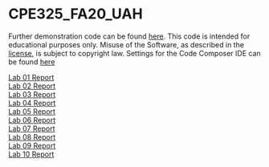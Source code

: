 # CPE325_FA20_UAH
Further demonstration code can be found [here](https://github.com/uah-lacasa/CPE325_MSP430f5529). This code is intended for educational purposes only. Misuse of the Software, as described in the [license](LICENSE), is subject to copyright law. Settings for the Code Composer IDE can be found [here](Course_Files/CCS_SETTINGS.md)

[Lab 01 Report](Course_Files/Reports/Thornton_David_Lab_01_Report.pdf) </br>
[Lab 02 Report](Course_Files/Reports/Thornton_David_Lab_02_Report.pdf) </br>
[Lab 03 Report](Course_Files/Reports/Thornton_David_Lab_03_Report.pdf) </br>
[Lab 04 Report](Course_Files/Reports/Thornton_David_Lab_04_Report.pdf) </br>
[Lab 05 Report](Course_Files/Reports/Thornton_David_Lab_05_Report.pdf) </br>
[Lab 06 Report](Course_Files/Reports/Thornton_David_Lab_06_Report.pdf) </br>
[Lab 07 Report](Course_Files/Reports/Thornton_David_Lab_07_Report.pdf) </br>
[Lab 08 Report](Course_Files/Reports/Thornton_David_Lab_08_Report.pdf) </br>
[Lab 09 Report](Course_Files/Reports/Thornton_David_Lab_09_Report.pdf) </br>
[Lab 10 Report](Course_Files/Reports/Thornton_David_Lab_10_Report.pdf) </br>
